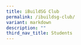 ```yaml
---
title: iBuildSG Club
permalink: /ibuildsg-club/
variant: markdown
description: ""
third_nav_title: Students
---
```

